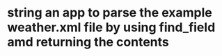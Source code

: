 # string an app to parse the example weather.xml file by using find_field amd returning the contents
